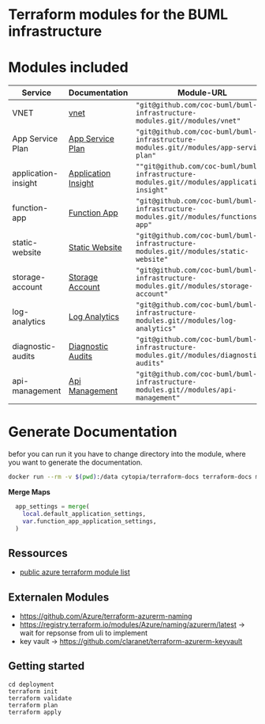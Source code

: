 # Terraform modules for the BUML infrastructure

# Modules included

| Service             | Documentation                                                  | Module-URL                                                                                |
| ------------------- | -------------------------------------------------------------- | ----------------------------------------------------------------------------------------- |
| VNET                | [vnet](./modules/vnet/README.md)                               | `"git@github.com/coc-buml/buml-infrastructure-modules.git//modules/vnet"`                 |
| App Service Plan    | [App Service Plan ](./modules/app-service-plan/README.md)      | `"git@github.com/coc-buml/buml-infrastructure-modules.git//modules/app-service-plan"`     |
| application-insight | [Application Insight](./modules/application-insight/README.md) | `""git@github.com/coc-buml/buml-infrastructure-modules.git//modules/application-insight"` |
| function-app        | [Function App](./modules/function-app/README.md)               | `"git@github.com/coc-buml/buml-infrastructure-modules.git//modules/functions-app"`        |
| static-website      | [Static Website](./modules/static-website/README.md)           | `"git@github.com/coc-buml/buml-infrastructure-modules.git//modules/static-website"`       |
| storage-account     | [Storage Account](./modules/storage-account/README.md)         | `"git@github.com/coc-buml/buml-infrastructure-modules.git//modules/storage-account"`      |
| log-analytics       | [Log Analytics](./modules/log-analytics/README.md)             | `"git@github.com/coc-buml/buml-infrastructure-modules.git//modules/log-analytics"`        |
| diagnostic-audits   | [Diagnostic Audits](./modules/diagnostic-audits/README.md)     | `"git@github.com/coc-buml/buml-infrastructure-modules.git//modules/diagnostic-audits"`    |
| api-management      | [Api Management](./modules/api-management/README.md)           | `"git@github.com/coc-buml/buml-infrastructure-modules.git//modules/api-management"`       |

# Generate Documentation

befor you can run it you have to change directory into the module, where you want to generate the documentation.

```bash
docker run --rm -v $(pwd):/data cytopia/terraform-docs terraform-docs md . > README.md
```

**Merge Maps**

```terraform
  app_settings = merge(
    local.default_application_settings,
    var.function_app_application_settings,
  )
```

## Ressources

- [public azure terraform module list](https://registry.terraform.io/search/modules)

## Externalen Modules

- https://github.com/Azure/terraform-azurerm-naming
- https://registry.terraform.io/modules/Azure/naming/azurerm/latest -> wait for repsonse from uli to implement
- key vault -> https://github.com/claranet/terraform-azurerm-keyvault

## Getting started

```
cd deployment
terraform init
terraform validate
terraform plan
terraform apply
```
